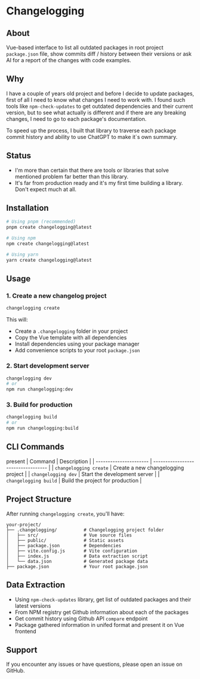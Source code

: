 # Changelogging

## About

Vue-based interface to list all outdated packages in root project `package.json` file, show
commits diff / history between their versions or ask AI for a report of the changes
with code examples.

## Why

I have a couple of years old project and before I decide to update packages, first of all I need to know what changes
I need to work with. I found such tools like `npm-check-updates` to get outdated dependencies and their current version,
but to see what actually is different and if there are any breaking changes, I need to go to each package's documentation.

To speed up the process, I built that library to traverse each package commit history and ability to use ChatGPT to make
it`s own summary.

## Status

- I'm more than certain that there are tools or libraries that solve mentioned problem far better than this library.
- It's far from production ready and it's my first time building a library. Don't expect much at all.

## Installation

```bash
# Using pnpm (recommended)
pnpm create changelogging@latest

# Using npm
npm create changelogging@latest

# Using yarn
yarn create changelogging@latest
```

## Usage

### 1. Create a new changelog project

```bash
changelogging create
```

This will:

- Create a `.changelogging` folder in your project
- Copy the Vue template with all dependencies
- Install dependencies using your package manager
- Add convenience scripts to your root `package.json`

### 2. Start development server

```bash
changelogging dev
# or
npm run changelogging:dev
```

### 3. Build for production

```bash
changelogging build
# or
npm run changelogging:build
```

## CLI Commands

present
| Command | Description |
| ---------------------- | ---------------------------------- |
| `changelogging create` | Create a new changelogging project |
| `changelogging dev` | Start the development server |
| `changelogging build` | Build the project for production |

## Project Structure

After running `changelogging create`, you'll have:

```
your-project/
├── .changelogging/          # Changelogging project folder
│   ├── src/                 # Vue source files
│   ├── public/              # Static assets
│   ├── package.json         # Dependencies
│   ├── vite.config.js       # Vite configuration
│   ├── index.js             # Data extraction script
│   └── data.json            # Generated package data
├── package.json             # Your root package.json
```

## Data Extraction

- Using `npm-check-updates` library, get list of outdated packages and their latest versions
- From NPM registry get Github information about each of the packages
- Get commit history using Github API `compare` endpoint
- Package gathered information in unifed format and present it on Vue frontend

## Support

If you encounter any issues or have questions, please open an issue on GitHub.
